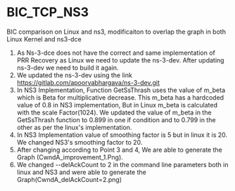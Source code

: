 # BIC_TCP_NS3
BIC comparison on Linux and ns3, modificaiton to overlap the graph in both Linux Kernel and ns3-dce

1) As Ns-3-dce does not have the correct and same  implementation of PRR Recovery as Linux we need to update the ns-3-dev. After updating ns-3-dev we need to build it again. 
2) We updated the ns-3-dev using the link https://gitlab.com/apoorvabhargava/ns-3-dev.git
3) In NS3 Implementation, Function GetSsThrash uses the value of m_beta which is Beta for multiplicative decrease. This m_beta has a hardcoded value of 0.8 in NS3 implementation, But in Linux m_beta is calculated with the scale Factor(1024). We updated the value of m_beta in the GetSsThrash function to 0.899 in one if condition and to 0.799 in the other as per the linux's implementation.
4) In NS3 Implementation value of smoothing factor is 5 but in linux it is 20. We changed NS3's smoothing factor to 20.
5) After changing according to Point 3 and 4, We are able to generate the Graph (CwndA_improvement_1.Png).
6) We changed --delAckCount to 2 in the command line parameters both in linux and NS3 and were able to generate the Graph(CwndA_delAckCount=2.png)
